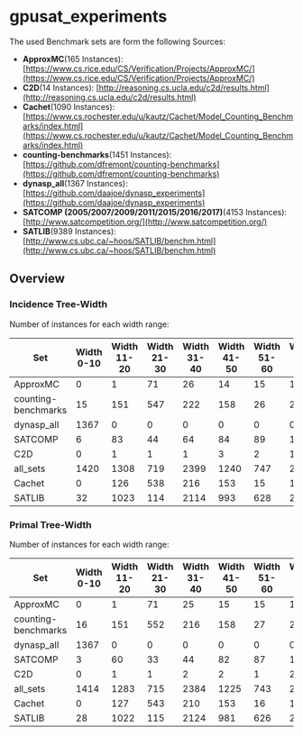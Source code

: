 # gpusat_experiments

The used Benchmark sets are form the following Sources:

* **ApproxMC**(165 Instances): [https://www.cs.rice.edu/CS/Verification/Projects/ApproxMC/](https://www.cs.rice.edu/CS/Verification/Projects/ApproxMC/)
* **C2D**(14 Instances): [http://reasoning.cs.ucla.edu/c2d/results.html](http://reasoning.cs.ucla.edu/c2d/results.html)
* **Cachet**(1090 Instances): [https://www.cs.rochester.edu/u/kautz/Cachet/Model_Counting_Benchmarks/index.html](https://www.cs.rochester.edu/u/kautz/Cachet/Model_Counting_Benchmarks/index.html)
* **counting-benchmarks**(1451 Instances): [https://github.com/dfremont/counting-benchmarks](https://github.com/dfremont/counting-benchmarks)
* **dynasp_all**(1367 Instances): [https://github.com/daajoe/dynasp_experiments](https://github.com/daajoe/dynasp_experiments)
* **SATCOMP (2005/2007/2009/2011/2015/2016/2017)**(4153 Instances): [http://www.satcompetition.org/](http://www.satcompetition.org/)
* **SATLIB**(9389 Instances): [http://www.cs.ubc.ca/~hoos/SATLIB/benchm.html](http://www.cs.ubc.ca/~hoos/SATLIB/benchm.html)

## Overview

### Incidence Tree-Width

Number of instances for each width range:

| Set | Width 0-10 | Width 11-20 | Width 21-30 | Width 31-40 | Width 41-50 | Width 51-60 | Width 61-70 | Width 71-80 | Width 81-100 | Width 101-150 | Width 151-300 | Width 301-500 | Width >500 | 
| --- | --- | --- | --- | --- | --- | --- | --- | --- | --- | --- | --- | --- | --- |
| ApproxMC | 0 | 1 | 71 | 26 | 14 | 15 | 16 | 9 | 11 | 0 | 0 | 2 | 0 |
| counting-benchmarks | 15 | 151 | 547 | 222 | 158 | 26 | 25 | 10 | 20 | 31 | 105 | 43 | 95 |
| dynasp_all | 1367 | 0 | 0 | 0 | 0 | 0 | 0 | 0 | 0 | 0 | 0 | 0 | 0 |
| SATCOMP | 6 | 83 | 44 | 64 | 84 | 89 | 126 | 143 | 224 | 338 | 707 | 667 | 1130 |
| C2D | 0 | 1 | 1 | 1 | 3 | 2 | 1 | 0 | 0 | 0 | 0 | 4 | 1 |
| all_sets | 1420 | 1308 | 719 | 2399 | 1240 | 747 | 2710 | 226 | 671 | 1186 | 1402 | 795 | 1267 |
| Cachet | 0 | 126 | 538 | 216 | 153 | 15 | 17 | 9 | 12 | 0 | 0 | 4 | 0 |
| SATLIB | 32 | 1023 | 114 | 2114 | 993 | 628 | 2557 | 73 | 427 | 815 | 572 | 18 | 21 |


### Primal Tree-Width

Number of instances for each width range:

| Set | Width 0-10 | Width 11-20 | Width 21-30 | Width 31-40 | Width 41-50 | Width 51-60 | Width 61-70 | Width 71-80 | Width 81-100 | Width 101-150 | Width 151-300 | Width 301-500 | Width >500 | 
| --- | --- | --- | --- | --- | --- | --- | --- | --- | --- | --- | --- | --- | --- |
| ApproxMC  | 0 | 1 | 71 | 25 | 15 | 15 | 15 | 12 | 9 | 0 | 0 | 2 | 0 |
| counting-benchmarks | 16 | 151 | 552 | 216 | 158 | 27 | 22 | 12 | 16 | 15 | 114 | 61 | 91 |
| dynasp_all | 1367 | 0 | 0 | 0 | 0 | 0 | 0 | 0 | 0 | 0 | 0 | 0 | 0 |
| SATCOMP | 3 | 60 | 33 | 44 | 82 | 87 | 120 | 138 | 234 | 340 | 712 | 667 | 1139 |
| C2D | 0 | 1 | 1 | 2 | 2 | 1 | 2 | 0 | 0 | 0 | 0 | 4 | 1 |
| all_sets | 1414 | 1283 | 715 | 2384 | 1225 | 743 | 2699 | 230 | 676 | 1163 | 1434 | 819 | 1275 |
| Cachet | 0 | 127 | 543 | 210 | 153 | 16 | 15 | 12 | 10 | 0 | 0 | 4 | 0 |
| SATLIB | 28 | 1022 | 115 | 2124 | 981 | 626 | 2554 | 80 | 426 | 807 | 585 | 17 | 23 |


